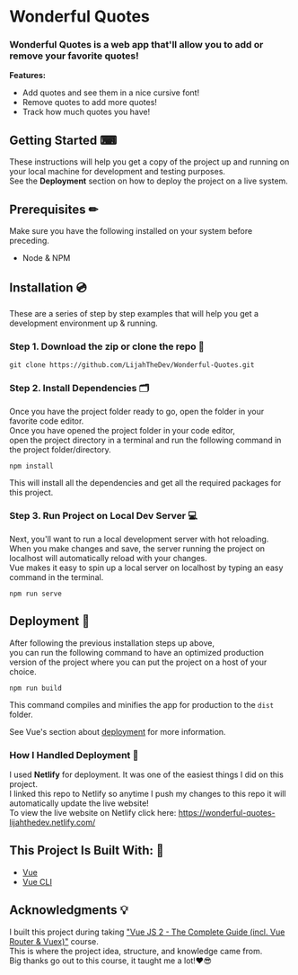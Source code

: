 # Wonderful Quotes

### Wonderful Quotes is a web app that'll allow you to add or remove your favorite quotes! <br>

**Features:**
* Add quotes and see them in a nice cursive font!
* Remove quotes to add more quotes!
* Track how much quotes you have!

## Getting Started ⌨

These instructions will help you get a copy of the project up and running on your local machine for development and testing purposes.<br>
See the **Deployment** section on how to deploy the project on a live system.

## Prerequisites ✏

Make sure you have the following installed on your system before preceding.
* Node & NPM

## Installation 💿

These are a series of step by step examples that will help you get a development environment up & running.

### Step 1. Download the zip or clone the repo 💾

```
git clone https://github.com/LijahTheDev/Wonderful-Quotes.git
```

### Step 2. Install Dependencies 🗂

Once you have the project folder ready to go, open the folder in your favorite code editor.<br>
Once you have opened the project folder in your code editor,<br> 
open the project directory in a terminal and run the following command in the project folder/directory.

```
npm install
```
This will install all the dependencies and get all the required packages for this project.

### Step 3. Run Project on Local Dev Server 💻

Next, you'll want to run a local development server with hot reloading.<br> 
When you make changes and save, the server running the project on localhost will automatically reload with your changes.<br>
Vue makes it easy to spin up a local server on localhost by typing an easy command in the terminal.

```
npm run serve
```

## Deployment 📢
After following the previous installation steps up above,<br> 
you can run the following command to have an optimized production version of the project where you can put the project on a host of your choice.
```
npm run build
```
This command compiles and minifies the app for production to the `dist` folder.<br>

See Vue's section about [deployment](https://cli.vuejs.org/guide/deployment.html) for more information.

### How I Handled Deployment 🔌

I used **Netlify** for deployment. It was one of the easiest things I did on this project.<br> 
I linked this repo to Netlify so anytime I push my changes to this repo it will automatically update the live website!<br> 
To view the live website on Netlify click here: https://wonderful-quotes-lijahthedev.netlify.com/

## This Project Is Built With: 🔨
* [Vue](https://vuejs.org/)
* [Vue CLI](https://cli.vuejs.org/)

## Acknowledgments 💡

I built this project during taking ["Vue JS 2 - The Complete Guide (incl. Vue Router & Vuex)"](https://www.udemy.com/vuejs-2-the-complete-guide/learn/v4/overview) course.<br> 
This is where the project idea, structure, and knowledge came from.<br>
Big thanks go out to this course, it taught me a lot!❤😎
